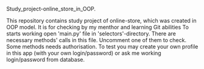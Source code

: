 Study_project-online_store_in_OOP.

This repository contains study project of online-store, which was created in OOP model. 
It is for checking by my menthor and learning Git abilities To starts working open 'main.py' file in 'selectors'-directory. 
There are necessary methods' calls in this file. Uncomment one of them to check. Some methods needs authorisation. 
To test you may create your own profile in this app (with your own login/password) or ask me working login/password from database.
